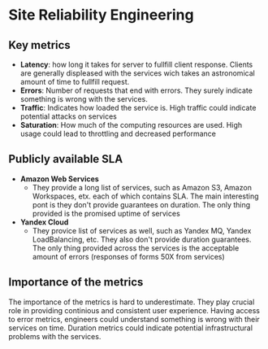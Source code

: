 # Site Reliability Engineering

## Key metrics

- **Latency**: how long it takes for server to fullfill client response. Clients are generally displeased with the services wich takes an astronomical amount of time to fullfill request.
- **Errors**: Number of requests that end with errors. They surely indicate something is wrong with the services.
- **Traffic**: Indicates how loaded the service is. High traffic could indicate potential attacks on services
- **Saturation**: How much of the computing resources are used. High usage could lead to throttling and decreased performance

## Publicly available SLA

- **Amazon Web Services**
  - They provide a long list of services, such as Amazon S3, Amazon Workspaces, etx. each of which contains SLA. The main interesting pont is they don't provide guarantees on duration. The only thing provided is the promised uptime of services
- **Yandex Cloud**
  - They provice list of services as well, such as Yandex MQ, Yandex LoadBalancing, etc. They also don't provide duration guarantees. The only thing provided across the services is the acceptable amount of errors (responses of forms 50X from services)

## Importance of the metrics

The importance of the metrics is hard to underestimate. They play crucial role in providing continious and consistent user experience. Having access to error metrics, engineers could understand something is wrong with their services on time. Duration metrics could indicate potential infrastructural problems with the services.